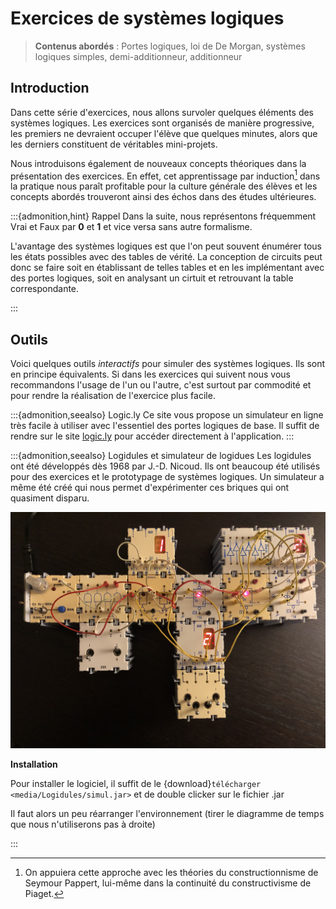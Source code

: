 # Exercices de systèmes logiques
>**Contenus abordés** : Portes logiques, loi de De Morgan, systèmes logiques simples, demi-additionneur, additionneur

## Introduction

Dans cette série d'exercices, nous allons survoler quelques éléments des systèmes logiques. Les exercices sont organisés de manière progressive, les premiers ne devraient occuper l'élève que quelques minutes, alors que les derniers constituent de véritables mini-projets.

Nous introduisons également de nouveaux concepts théoriques dans la présentation des exercices. En effet, cet apprentissage par induction[^SPapert] dans la pratique nous paraît profitable pour la culture générale des élèves et les concepts abordés trouveront ainsi des échos dans des études ultérieures.

:::{admonition,hint} Rappel
Dans la suite, nous représentons fréquemment Vrai et Faux par **0** et **1** et vice versa sans autre formalisme.

L'avantage des systèmes logiques est que l'on peut souvent énumérer tous les états possibles avec des tables de vérité. La conception de circuits peut donc se faire soit en établissant de telles tables et en les implémentant avec des portes logiques, soit en analysant un cirtuit et retrouvant la table correspondante.

:::


## Outils
Voici quelques outils *interactifs* pour simuler des systèmes logiques. Ils sont en principe équivalents. Si dans les exercices qui suivent nous vous recommandons l'usage de l'un ou l'autre, c'est surtout par commodité et pour rendre la réalisation de l'exercice plus facile.


:::{admonition,seealso} Logic.ly
Ce site vous propose un simulateur en ligne très facile à utiliser avec l'essentiel des portes logiques de base.
Il suffit de rendre sur le site [logic.ly](https://logic.ly/demo) pour accéder directement à l'application. 
:::

:::{admonition,seealso} Logidules et simulateur de logidues
Les logidules ont été développés dès 1968 par J.-D. Nicoud. Ils ont beaucoup été utilisés pour des exercices et le prototypage de systèmes logiques. Un simulateur a même été créé qui nous permet d'expérimenter ces briques qui ont quasiment disparu.

![logidules](media/Logidules/logidules_registres.jpg)

**Installation**

Pour installer le logiciel, il suffit de le {download}`télécharger <media/Logidules/simul.jar>` et de double clicker sur le fichier .jar

Il faut alors un peu réarranger l'environnement (tirer le diagramme de temps que nous n'utiliserons pas à droite)

:::



[^SPapert]: On appuiera cette approche avec les théories du constructionnisme de Seymour Pappert, lui-même dans la continuité du constructivisme de Piaget.
[^hexa]: La notation hexadécimale se fait en base 16 avec les chiffres suivants: {1,2,3,4,5,6,7,8,9,A,B,C,D,E,F}
[^2]:Par Teknad — Travail personnel, CC BY-SA 4.0, https://commons.wikimedia.org/w/index.php?curid=36768081
[^3]: CC BY-SA 3.0, https://commons.wikimedia.org/w/index.php?curid=227770